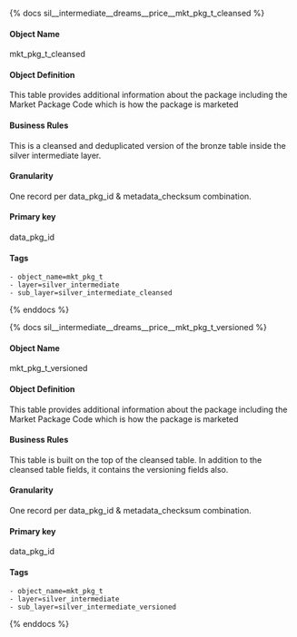 {% docs sil__intermediate__dreams__price__mkt_pkg_t_cleansed %}

#### Object Name
mkt_pkg_t_cleansed

#### Object Definition
This table provides additional information about the package including the Market Package Code which is how the package is marketed

#### Business Rules
This is a cleansed and deduplicated version of the bronze table inside the silver intermediate layer.

#### Granularity
One record per data_pkg_id & metadata_checksum combination.

#### Primary key
data_pkg_id

#### Tags
    - object_name=mkt_pkg_t
    - layer=silver_intermediate
    - sub_layer=silver_intermediate_cleansed

{% enddocs %}

{% docs sil__intermediate__dreams__price__mkt_pkg_t_versioned %}

#### Object Name
mkt_pkg_t_versioned

#### Object Definition
This table provides additional information about the package including the Market Package Code which is how the package is marketed

#### Business Rules
This table is built on the top of the cleansed table. In addition to the cleansed table fields, it contains the versioning fields also.

#### Granularity
One record per data_pkg_id & metadata_checksum combination.

#### Primary key
data_pkg_id

#### Tags
    - object_name=mkt_pkg_t
    - layer=silver_intermediate
    - sub_layer=silver_intermediate_versioned

{% enddocs %}